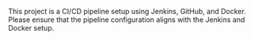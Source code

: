 <!-- Use this file to provide workspace-specific custom instructions to Copilot. For more details, visit https://code.visualstudio.com/docs/copilot/copilot-customization#_use-a-githubcopilotinstructionsmd-file -->

This project is a CI/CD pipeline setup using Jenkins, GitHub, and Docker. Please ensure that the pipeline configuration aligns with the Jenkins and Docker setup.
